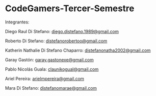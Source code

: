 # CodeGamers-Tercer-Semestre


Integrantes:

Diego Raul Di Stefano: diego.distefano.1989@gmail.com

Roberto Di Stefano: distefanorobertoo@gmail.com

Katherin Nathalie Di Stefano Chaparro: distefanonatha2002@gmail.com

Garay Gastón: garay.gastonexe@gmail.com

Pablo Nicolás Guala: claunikogual@gmail.com

Ariel Pereira: arielmpereira@gmail.com

Mara Di Stefano: distefanomarae@gmail.com
